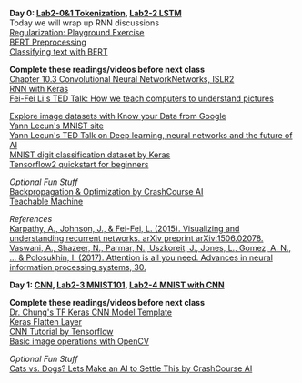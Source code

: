 **Day 0: [Lab2-0&1 Tokenization](https://colab.research.google.com/drive/1mGCQe-dGidYaLxXZbQ92RaxkI2WfiWKv?usp=sharing), [Lab2-2 LSTM](https://colab.research.google.com/drive/1B6sFWxloF93nmiTWOJkkp-unYIuDyScX?usp=sharing)**   
Today we will wrap up RNN discussions  
[Regularization: Playground Exercise](https://developers.google.com/machine-learning/crash-course/regularization-for-sparsity/playground-exercise)  
[BERT Preprocessing](https://www.tensorflow.org/text/guide/bert_preprocessing_guide)  
[Classifying text with BERT](https://www.tensorflow.org/text/tutorials/classify_text_with_bert)  

**Complete these readings/videos before next class**  
[Chapter 10.3 Convolutional Neural NetworkNetworks, ISLR2](https://hastie.su.domains/ISLR2/ISLRv2_website.pdf)  
[RNN with Keras](https://colab.research.google.com/github/tensorflow/docs/blob/snapshot-keras/site/en/guide/keras/rnn.ipynb)  
[Fei-Fei Li's TED Talk: How we teach computers to understand pictures](https://youtu.be/40riCqvRoMs)  

[Explore image datasets with Know your Data from Google](https://knowyourdata.withgoogle.com/)   
[Yann Lecun's MNIST site](http://yann.lecun.com/exdb/mnist/)  
[Yann Lecun's TED Talk on Deep learning, neural networks and the future of AI](https://www.ted.com/talks/yann_lecun_deep_learning_neural_networks_and_the_future_of_ai)  
[MNIST digit classification dataset by Keras](https://keras.io/api/datasets/mnist/)  
[Tensorflow2 quickstart for beginners](https://www.tensorflow.org/tutorials/quickstart/beginner)  

*Optional Fun Stuff*  
[Backpropagation & Optimization by CrashCourse AI](https://www.pbs.org/video/training-neural-networks-4-mq025r/)  
[Teachable Machine](https://teachablemachine.withgoogle.com/)  

*References*  
[Karpathy, A., Johnson, J., & Fei-Fei, L. (2015). Visualizing and understanding recurrent networks. arXiv preprint arXiv:1506.02078.](http://vision.stanford.edu/pdf/KarpathyICLR2016.pdf)  
[Vaswani, A., Shazeer, N., Parmar, N., Uszkoreit, J., Jones, L., Gomez, A. N., ... & Polosukhin, I. (2017). Attention is all you need. Advances in neural information processing systems, 30.](https://arxiv.org/abs/1706.03762) 

**Day 1: [CNN](https://www.dropbox.com/s/mbbjfmm0bkzqenz/03-0%20CNN.pptx?dl=0), [Lab2-3 MNIST101](https://colab.research.google.com/drive/1tpnpL5ulGroOluAFkLZCDpt0e9PH3iWF?usp=sharing), [Lab2-4 MNIST with CNN](https://colab.research.google.com/drive/1546EfPVvdJGrKz9rQaoJtZGjcqsL46GW?usp=sharing)**  

**Complete these readings/videos before next class**  
[Dr. Chung's TF Keras CNN Model Template](https://docs.google.com/document/d/1gw1SanV6caqE4-iZAn3TO3tZ4poCYL3yvPZbidMqCxw/edit?usp=sharing)  
[Keras Flatten Layer](https://keras.io/api/layers/reshaping_layers/flatten/)  
[CNN Tutorial by Tensorflow](https://www.tensorflow.org/tutorials/images/cnn)  
[Basic image operations with OpenCV](https://docs.opencv.org/3.4/d3/df2/tutorial_py_basic_ops.html)  

*Optional Fun Stuff*  
[Cats vs. Dogs? Lets Make an AI to Settle This by CrashCourse AI](https://www.pbs.org/video/cats-vs-dogs-lets-make-an-ai-to-settle-this-lab-19-rp1lwa/)  
